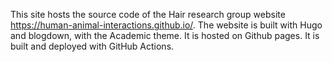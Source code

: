 This site hosts the source code of the Hair research group website https://human-animal-interactions.github.io/. The website is built with Hugo and blogdown, with the Academic theme. It is hosted on Github pages. It is built and deployed with GitHub Actions.
